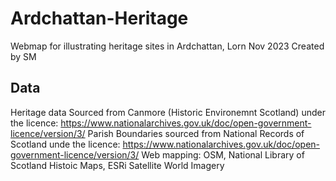 # Ardchattan-Heritage
Webmap for illustrating heritage sites in Ardchattan, Lorn Nov 2023
Created by SM
## Data
Heritage data Sourced from Canmore (Historic Environemnt Scotland) under the licence: https://www.nationalarchives.gov.uk/doc/open-government-licence/version/3/
Parish Boundaries sourced from National Records of Scotland unde the licence: https://www.nationalarchives.gov.uk/doc/open-government-licence/version/3/
Web mapping: OSM, National Library of Scotland Histoic Maps, ESRi Satellite World Imagery
